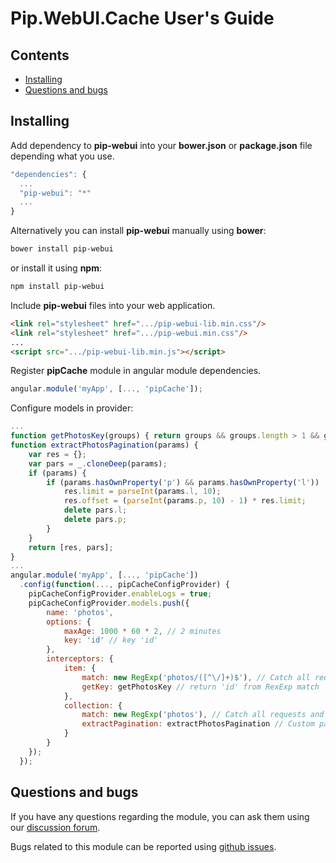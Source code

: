 ﻿# Pip.WebUI.Cache User's Guide

## <a name="contents"></a> Contents
- [Installing](#install)
- [Questions and bugs](#issues)


## <a name="install"></a> Installing

Add dependency to **pip-webui** into your **bower.json** or **package.json** file depending what you use.
```javascript
"dependencies": {
  ...
  "pip-webui": "*"
  ...
}
```

Alternatively you can install **pip-webui** manually using **bower**:
```bash
bower install pip-webui
```

or install it using **npm**:
```bash
npm install pip-webui
```

Include **pip-webui** files into your web application.
```html
<link rel="stylesheet" href=".../pip-webui-lib.min.css"/>
<link rel="stylesheet" href=".../pip-webui.min.css"/>
...
<script src=".../pip-webui-lib.min.js"></script>
```

Register **pipCache** module in angular module dependencies.
```javascript
angular.module('myApp', [..., 'pipCache']);
```

Configure models in provider:
```javascript
...
function getPhotosKey(groups) { return groups && groups.length > 1 && groups[1]; }
function extractPhotosPagination(params) {
    var res = {};
    var pars = _.cloneDeep(params);
    if (params) {
        if (params.hasOwnProperty('p') && params.hasOwnProperty('l'))  {
            res.limit = parseInt(params.l, 10);
            res.offset = (parseInt(params.p, 10) - 1) * res.limit;
            delete pars.l;
            delete pars.p;
        }
    }
    return [res, pars];
}
...
angular.module('myApp', [..., 'pipCache'])
  .config(function(..., pipCacheConfigProvider) {
    pipCacheConfigProvider.enableLogs = true;
    pipCacheConfigProvider.models.push({
        name: 'photos',
        options: {
            maxAge: 1000 * 60 * 2, // 2 minutes
            key: 'id' // key 'id'
        },
        interceptors: {
            item: {
                match: new RegExp('photos/([^\/]+)$'), // Catch all requests and look for id
                getKey: getPhotosKey // return 'id' from RexExp match
            },
            collection: {
                match: new RegExp('photos'), // Catch all requests and look for 'photos' in request
                extractPagination: extractPhotosPagination // Custom params handler
            }
        }
    });
  });
```


## <a name="issues"></a> Questions and bugs

If you have any questions regarding the module, you can ask them using our 
[discussion forum](https://groups.google.com/forum/#!forum/pip-webui).

Bugs related to this module can be reported using [github issues](https://github.com/pip-webui/pip-webui-cache/issues).
